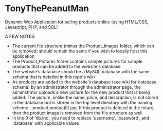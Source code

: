 # TonyThePeanutMan
Dynamic Web Application for selling products online (using HTML/CSS, Javascript, PHP, and SQL)

A FEW NOTES:
- The current file structure (minus the Product_Images folder, which can be removed) should remain the same if you wish to locally host this application
- The Product_Pictures folder contains sample pictures for sample products that can be added to the website's database
- The website's database should be a MySQL database with the same schema that is detailed in this repo's wiki
- As products are added to the website's database (see wiki for database schema) by an adminstrator through the administrator page, the adminstrator
  uploads a new picture for the new product that is being added. The picture, unlike the name, price, and description, is not stored in the database
  but is stored in the top level directory with the naming scheme - product.productID.jpg. If this product is deleted in the future, then the product
  image is removed from the file structure as well.
- In line 9 of 'db.inc', you need to replace 'username', 'password', and 'database' with applicable values
